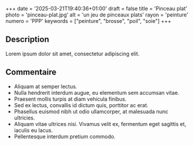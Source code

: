 +++
date = '2025-03-21T19:40:36+01:00'
draft = false
title = 'Pinceau plat'
photo = 'pinceau-plat.jpg'
alt = 'un jeu de pinceaux plats'
rayon = 'peinture'
numero = 'PPP'
keywords = ["peinture", "brosse", "poil", "soie"]
+++

## Description
Lorem ipsum dolor sit amet, consectetur adipiscing elit. 
## Commentaire
- Aliquam at semper lectus. 
- Nulla hendrerit interdum augue, eu elementum sem accumsan vitae. 
- Praesent mollis turpis at diam vehicula finibus. 
- Sed ex lectus, convallis id dictum quis, porttitor ac erat. 
- Phasellus euismod nibh ut odio ullamcorper, at malesuada nunc ultricies. 
- Aliquam vitae ultrices nisi. Vivamus velit ex, fermentum eget sagittis et, iaculis eu lacus. 
- Pellentesque interdum pretium commodo.